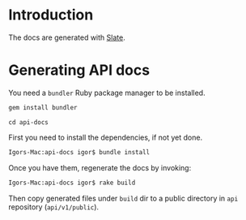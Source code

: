 # Introduction

The docs are generated with [Slate](https://github.com/tripit/slate).


# Generating API docs
You need a `bundler` Ruby package manager to be installed.
````bash
gem install bundler
````

``cd api-docs``

First you need to install the dependencies, if not yet done.

````bash
Igors-Mac:api-docs igor$ bundle install
````

Once you have them, regenerate the docs by invoking:

````bash
Igors-Mac:api-docs igor$ rake build
````

Then copy generated files under `build` dir to a public directory in `api` repository (`api/v1/public`).
